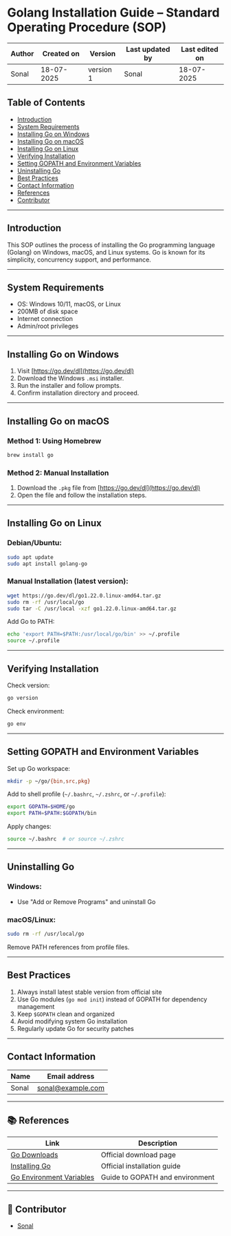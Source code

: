 # Golang Installation Guide – Standard Operating Procedure (SOP)

| Author      | Created on  | Version    | Last updated by | Last edited on |
|-------------|-------------|------------|-----------------|----------------|
| Sonal       | 18-07-2025  | version 1  | Sonal           | 18-07-2025     |

## Table of Contents
- [Introduction](#introduction)
- [System Requirements](#system-requirements)
- [Installing Go on Windows](#installing-go-on-windows)
- [Installing Go on macOS](#installing-go-on-macos)
- [Installing Go on Linux](#installing-go-on-linux)
- [Verifying Installation](#verifying-installation)
- [Setting GOPATH and Environment Variables](#setting-gopath-and-environment-variables)
- [Uninstalling Go](#uninstalling-go)
- [Best Practices](#best-practices)
- [Contact Information](#contact-information)
- [References](#references)
- [Contributor](#contributor)

---

## Introduction

This SOP outlines the process of installing the Go programming language (Golang) on Windows, macOS, and Linux systems. Go is known for its simplicity, concurrency support, and performance.

---

## System Requirements

- OS: Windows 10/11, macOS, or Linux
- 200MB of disk space
- Internet connection
- Admin/root privileges

---

## Installing Go on Windows

1. Visit [https://go.dev/dl](https://go.dev/dl)
2. Download the Windows `.msi` installer.
3. Run the installer and follow prompts.
4. Confirm installation directory and proceed.

---

## Installing Go on macOS

### Method 1: Using Homebrew
```bash
brew install go
```

### Method 2: Manual Installation
1. Download the `.pkg` file from [https://go.dev/dl](https://go.dev/dl)
2. Open the file and follow the installation steps.

---

## Installing Go on Linux

### Debian/Ubuntu:
```bash
sudo apt update
sudo apt install golang-go
```

### Manual Installation (latest version):
```bash
wget https://go.dev/dl/go1.22.0.linux-amd64.tar.gz
sudo rm -rf /usr/local/go
sudo tar -C /usr/local -xzf go1.22.0.linux-amd64.tar.gz
```

Add Go to PATH:
```bash
echo 'export PATH=$PATH:/usr/local/go/bin' >> ~/.profile
source ~/.profile
```

---

## Verifying Installation

Check version:
```bash
go version
```

Check environment:
```bash
go env
```

---

## Setting GOPATH and Environment Variables

Set up Go workspace:
```bash
mkdir -p ~/go/{bin,src,pkg}
```

Add to shell profile (`~/.bashrc`, `~/.zshrc`, or `~/.profile`):
```bash
export GOPATH=$HOME/go
export PATH=$PATH:$GOPATH/bin
```

Apply changes:
```bash
source ~/.bashrc  # or source ~/.zshrc
```

---

## Uninstalling Go

### Windows:
- Use "Add or Remove Programs" and uninstall Go

### macOS/Linux:
```bash
sudo rm -rf /usr/local/go
```

Remove PATH references from profile files.

---

## Best Practices

1. Always install latest stable version from official site  
2. Use Go modules (`go mod init`) instead of GOPATH for dependency management  
3. Keep `$GOPATH` clean and organized  
4. Avoid modifying system Go installation  
5. Regularly update Go for security patches  

---

## Contact Information

| **Name**     | **Email address**                |
|--------------|----------------------------------|
| Sonal        | [sonal@example.com](mailto:sonal@example.com) |

---

## 📚 References

| **Link**                                             | **Description**                |
|------------------------------------------------------|--------------------------------|
| [Go Downloads](https://go.dev/dl)                    | Official download page         |
| [Installing Go](https://go.dev/doc/install)          | Official installation guide    |
| [Go Environment Variables](https://golang.org/doc/gopath_code.html) | Guide to GOPATH and environment |

---

## 👥 Contributor

- [Sonal](#)

